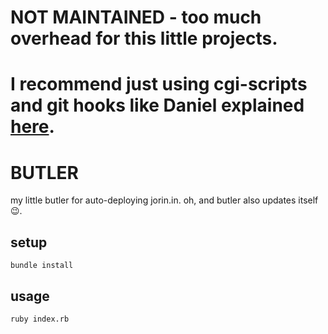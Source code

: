 NOT MAINTAINED - too much overhead for this little projects.
================
# I recommend just using cgi-scripts and git hooks like Daniel explained [here](http://losstopschade.de/post/96967373358).



# BUTLER

my little butler for auto-deploying jorin.in.
oh, and butler also updates itself :wink:.


## setup

`bundle install`


## usage

`ruby index.rb`